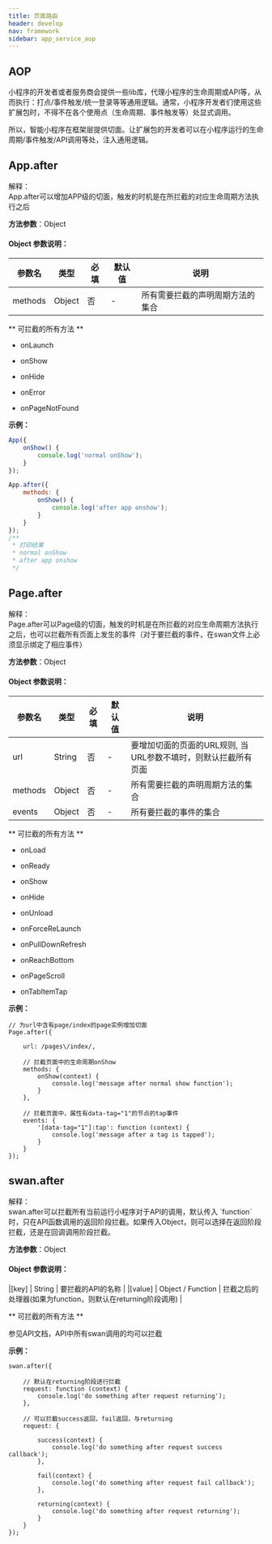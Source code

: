 ```yaml
---
title: 页面路由
header: develop
nav: framework
sidebar: app_service_aop
---
```


## AOP

小程序的开发者或者服务商会提供一些lib库，代理小程序的生命周期或API等，从而执行：打点/事件触发/统一登录等等通用逻辑。通常，小程序开发者们使用这些扩展包时，不得不在各个使用点（生命周期、事件触发等）处显式调用。

所以，智能小程序在框架层提供切面。让扩展包的开发者可以在小程序运行的生命周期/事件触发/API调用等处，注入通用逻辑。

## App.after

<div class="notice">解释： </div>
App.after可以增加APP级的切面，触发的时机是在所拦截的对应生命周期方法执行之后

**方法参数**：Object

#### **Object 参数说明**：

|参数名 |类型  |必填 | 默认值 |说明|
|---- | ---- | ---- | ----|----|
|methods | Object | 否 |-| 所有需要拦截的声明周期方法的集合 |

** 可拦截的所有方法 **

* onLaunch

* onShow

* onHide

* onError

* onPageNotFound

**<div class="notice">示例： </div>**

```js
App({
    onShow() {
        console.log('normal onShow');
    }
});

App.after({
    methods: {
        onShow() {
            console.log('after app onshow');
        }
    }
});
/**
 * 打印结果
 * normal onShow
 * after app onshow
 */
```

## Page.after

<div class="notice">解释： </div>
Page.after可以Page级的切面，触发的时机是在所拦截的对应生命周期方法执行之后，也可以拦截所有页面上发生的事件（对于要拦截的事件，在swan文件上必须显示绑定了相应事件）

**方法参数**：Object

#### **Object 参数说明**：

|参数名 |类型  |必填 | 默认值 |说明|
|---- | ---- | ---- | ----|----|
|url |String | 否 |-| 要增加切面的页面的URL规则, 当URL参数不填时，则默认拦截所有页面 |
|methods | Object | 否 |-| 所有需要拦截的声明周期方法的集合 |
|events | Object | 否 |-| 所有要拦截的事件的集合 |

** 可拦截的所有方法 **

* onLoad

* onReady

* onShow

* onHide

* onUnload

* onForceReLaunch

* onPullDownRefresh

* onReachBottom

* onPageScroll

* onTabItemTap

**<div class="notice">示例： </div>**

```
// 为url中含有page/index的page实例增加切面
Page.after({

    url: /pages\/index/,

    // 拦截页面中的生命周期onShow
    methods: {
        onShow(context) {
            console.log('message after normal show function');
        }
    },

    // 拦截页面中，属性有data-tag="1"的节点的tap事件
    events: {
        '[data-tag="1"]:tap': function (context) {
            console.log('message after a tag is tapped');
        }
    }
});
```

## swan.after

<div class="notice">解释： </div>
swan.after可以拦截所有当前运行小程序对于API的调用，默认传入 `function` 时，只在API函数调用的返回阶段拦截。如果传入Object，则可以选择在返回阶段拦截，还是在回调调用阶段拦截。


**方法参数**：Object

#### **Object 参数说明**：

|[key] | String | 要拦截的API的名称 |
|[value] | Object / Function | 拦截之后的处理器(如果为function，则默认在returning阶段调用) |

** 可拦截的所有方法 **

参见API文档，API中所有swan调用的均可以拦截

**<div class="notice">示例： </div>**

```
swan.after({

    // 默认在returning阶段进行拦截
    request: function (context) {
        console.log('do something after request returning');
    },

    // 可以拦截success返回，fail返回，与returning
    request: {

        success(context) {
            console.log('do something after request success callback');
        },

        fail(context) {
            console.log('do something after request fail callback');
        },

        returning(context) {
            console.log('do something after request returning');
        }
    }
});
```
